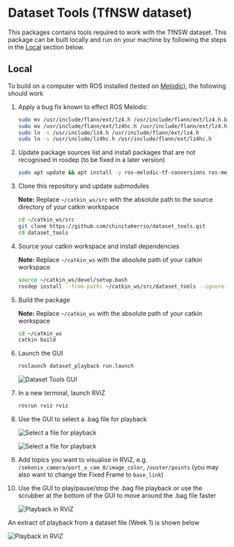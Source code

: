 # Dataset Tools (TfNSW dataset)

This packages contains tools required to work with the TfNSW dataset. This package can be built locally and run on your machine by following the steps in the [Local](#local) section below.

## Local

To build on a computer with ROS installed (tested on [Melodic](http://wiki.ros.org/melodic)), the following should work


1. Apply a bug fix known to effect ROS Melodic  
   ```bash
   sudo mv /usr/include/flann/ext/lz4.h /usr/include/flann/ext/lz4.h.bak
   sudo mv /usr/include/flann/ext/lz4hc.h /usr/include/flann/ext/lz4.h.bak
   sudo ln -s /usr/include/lz4.h /usr/include/flann/ext/lz4.h
   sudo ln -s /usr/include/lz4hc.h /usr/include/flann/ext/lz4hc.h
   ```  

2. Update package sources list and install packages that are not recognised in rosdep (to be fixed in a later version)  
   ```bash
   sudo apt update && apt install -y ros-melodic-tf-conversions ros-melodic-tf2-sensor-msgs ros-melodic-random-numbers
   ```  

3. Clone this repository and update submodules  

   **Note:** Replace ```~/catkin_ws/src``` with the absolute path to the source directory of your catkin workspace  

   ```bash
   cd ~/catkin_ws/src
   git clone https://github.com/chinitaberrio/dataset_tools.git
   cd dataset_tools
   ```  

4. Source your catkin workspace and install dependencies  

   **Note:** Replace ```~/catkin_ws``` with the absolute path of your catkin workspace  

   ```bash
   source ~/catkin_ws/devel/setup.bash
   rosdep install --from-paths ~/catkin_ws/src/dataset_tools --ignore-src --rosdistro=ROS_DISTRO
   ```  

5. Build the package  

   **Note:** Replace ```~/catkin_ws``` with the absolute path of your catkin workspace  
   
   ```bash
   cd ~/catkin_ws
   catkin build
   ```  

6. Launch the GUI  
   ```bash
   roslaunch dataset_playback run.launch
   ```  

   ![Dataset Tools GUI](https://gitlab.acfr.usyd.edu.au/its/dataset_metapackage/-/raw/master/screenshots/gui.png)  

7. In a new terminal, launch RViZ  
   ```bash
   rosrun rviz rviz
   ```  

8. Use the GUI to select a .bag file for playback  

   ![Select a file for playback](https://gitlab.acfr.usyd.edu.au/its/dataset_metapackage/-/raw/master/screenshots/dialog.png)  

   ![Select a file for playback](https://gitlab.acfr.usyd.edu.au/its/dataset_metapackage/-/raw/master/screenshots/file-selected.png)  

9. Add topics you want to visualise in RViZ, e.g. ```/sekonix_camera/port_a_cam_0/image_color```, ```/ouster/points``` (you may also want to change the Fixed Frame to ```base_link```)  

10. Use the GUI to play/pause/stop the .bag file playback or use the scrubber at the bottom of the GUI to move around the .bag file faster  
   
    ![Playback in RViZ](https://gitlab.acfr.usyd.edu.au/its/dataset_metapackage/-/raw/master/screenshots/rviz.png)  

An extract of playback from a dataset file (Week 1) is shown below  

![Playback in RViZ](https://gitlab.acfr.usyd.edu.au/its/dataset_metapackage/-/raw/master/screenshots/rviz-large.gif)  



